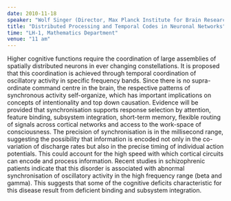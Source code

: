 ```yaml
---
date: 2010-11-18
speaker: "Wolf Singer (Director, Max Planck Institute for Brain Research Frankfurt/Main Frankfurt Institute for Advanced Studies)"
title: "Distributed Processing and Temporal Codes in Neuronal Networks"
time: "LH-1, Mathematics Department"
venue: "11 am"
---
```

Higher cognitive functions require the coordination of large assemblies of
spatially distributed neurons in ever changing constellations. It is
proposed that this coordination is achieved through temporal coordination
of oscillatory activity in specific frequency bands. Since there is no
supra-ordinate command centre in the brain, the respective patterns of
synchronous activity self-organize, which has important implications on
concepts of intentionality and top down causation. Evidence will be
provided that synchronisation supports response selection by attention,
feature binding, subsystem integration, short-term memory, flexible
routing of signals across cortical networks and access to the work-space
of consciousness. The precision of synchronisation is in the millisecond
range, suggesting the possibility that information is encoded not only in
the co-variation of discharge rates but also in the precise timing of
individual action potentials. This could account for the high speed with
which cortical circuits can encode and process information. Recent studies
in schizophrenic patients indicate that this disorder is associated with
abnormal synchronisation of oscillatory activity in the high frequency
range (beta and gamma). This suggests that some of the cognitive deficits
characteristic for this disease result from deficient binding and
subsystem integration.
